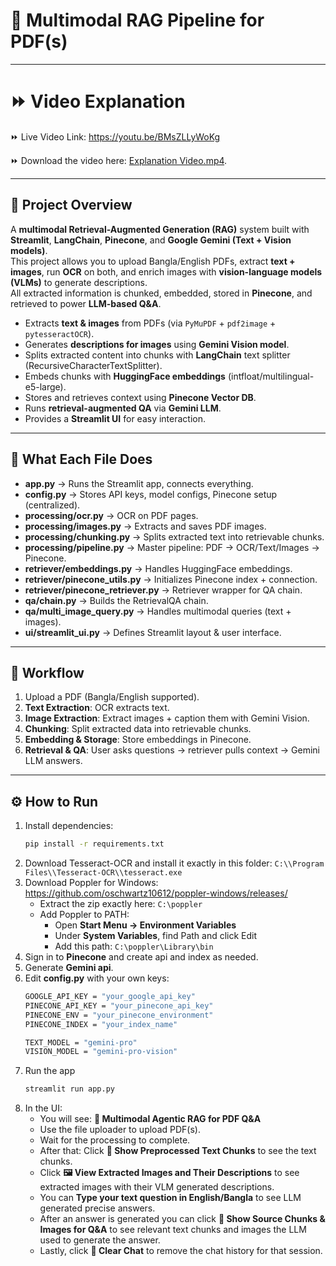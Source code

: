 # 📖 Multimodal RAG Pipeline for PDF(s)

---

# ⏩ Video Explanation

⏩ Live Video Link: https://youtu.be/BMsZLLyWoKg

⏩ Download the video here: [Explanation Video.mp4](English_Bangla_PDF_Example.mp4).

---

## 🚀 Project Overview

A **multimodal Retrieval-Augmented Generation (RAG)** system built with **Streamlit**, **LangChain**, **Pinecone**, and **Google Gemini (Text + Vision models)**.  
This project allows you to upload Bangla/English PDFs, extract **text + images**, run **OCR** on both, and enrich images with **vision-language models (VLMs)** to generate descriptions.  
All extracted information is chunked, embedded, stored in **Pinecone**, and retrieved to power **LLM-based Q&A**.


- Extracts **text & images** from PDFs (via `PyMuPDF` + `pdf2image` + `pytesseractOCR`).
- Generates **descriptions for images** using **Gemini Vision model**.
- Splits extracted content into chunks with **LangChain** text splitter (RecursiveCharacterTextSplitter).
- Embeds chunks with **HuggingFace embeddings** (intfloat/multilingual-e5-large).
- Stores and retrieves context using **Pinecone Vector DB**.
- Runs **retrieval-augmented QA** via **Gemini LLM**.
- Provides a **Streamlit UI** for easy interaction.

---


## 🧠 What Each File Does

- **app.py** → Runs the Streamlit app, connects everything.
- **config.py** → Stores API keys, model configs, Pinecone setup (centralized).
- **processing/ocr.py** → OCR on PDF pages.
- **processing/images.py** → Extracts and saves PDF images.
- **processing/chunking.py** → Splits extracted text into retrievable chunks.
- **processing/pipeline.py** → Master pipeline: PDF → OCR/Text/Images → Pinecone.
- **retriever/embeddings.py** → Handles HuggingFace embeddings.
- **retriever/pinecone_utils.py** → Initializes Pinecone index + connection.
- **retriever/pinecone_retriever.py** → Retriever wrapper for QA chain.
- **qa/chain.py** → Builds the RetrievalQA chain.
- **qa/multi_image_query.py** → Handles multimodal queries (text + images).
- **ui/streamlit_ui.py** → Defines Streamlit layout & user interface.

---

## 🔄 Workflow

1. Upload a PDF (Bangla/English supported).
2. **Text Extraction**: OCR extracts text.  
3. **Image Extraction**: Extract images + caption them with Gemini Vision.  
4. **Chunking**: Split extracted data into retrievable chunks.  
5. **Embedding & Storage**: Store embeddings in Pinecone.  
6. **Retrieval & QA**: User asks questions → retriever pulls context → Gemini LLM answers.

---

## ⚙️ How to Run

1. Install dependencies:
   ```bash
   pip install -r requirements.txt
2. Download Tesseract-OCR and install it exactly in this folder: `C:\\Program Files\\Tesseract-OCR\\tesseract.exe`
3. Download Poppler for Windows: https://github.com/oschwartz10612/poppler-windows/releases/
   - Extract the zip exactly here: `C:\poppler`
   - Add Poppler to PATH:
     - Open **Start Menu → Environment Variables**
     - Under **System Variables**, find Path and click Edit
     - Add this path: `C:\poppler\Library\bin`
4. Sign in to **Pinecone** and create api and index as needed.
5. Generate **Gemini api**.
4. Edit **config.py** with your own keys:
   ```bash
   GOOGLE_API_KEY = "your_google_api_key"
   PINECONE_API_KEY = "your_pinecone_api_key"
   PINECONE_ENV = "your_pinecone_environment"
   PINECONE_INDEX = "your_index_name"

   TEXT_MODEL = "gemini-pro"
   VISION_MODEL = "gemini-pro-vision"

5. Run the app
   ```bash
   streamlit run app.py
6. In the UI:
   - You will see: **📘 Multimodal Agentic RAG for PDF Q&A**
   - Use the file uploader to upload PDF(s).
   - Wait for the processing to complete.
   - After that: Click **🔎 Show Preprocessed Text Chunks** to see the text chunks.
   - Click **🖼 View Extracted Images and Their Descriptions** to see extracted images with their VLM generated descriptions.
   - You can **Type your text question in English/Bangla** to see LLM generated precise answers.
   - After an answer is generated you can click **📌 Show Source Chunks & Images for Q&A** to see relevant text chunks and images the LLM used to generate the answer.
   - Lastly, click **🧹 Clear Chat** to remove the chat history for that session.
  




